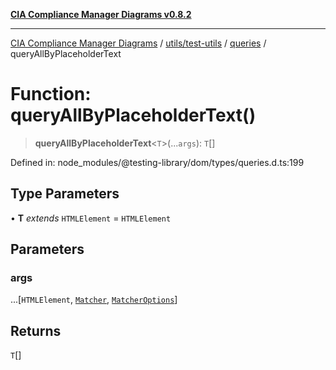 [**CIA Compliance Manager Diagrams v0.8.2**](../../../../../README.md)

***

[CIA Compliance Manager Diagrams](../../../../../modules.md) / [utils/test-utils](../../../README.md) / [queries](../README.md) / queryAllByPlaceholderText

# Function: queryAllByPlaceholderText()

> **queryAllByPlaceholderText**\<`T`\>(...`args`): `T`[]

Defined in: node\_modules/@testing-library/dom/types/queries.d.ts:199

## Type Parameters

• **T** *extends* `HTMLElement` = `HTMLElement`

## Parameters

### args

...\[`HTMLElement`, [`Matcher`](../../../type-aliases/Matcher.md), [`MatcherOptions`](../../../interfaces/MatcherOptions.md)\]

## Returns

`T`[]
